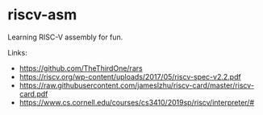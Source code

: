 # riscv-asm

Learning RISC-V assembly for fun.

Links:
- https://github.com/TheThirdOne/rars
- https://riscv.org/wp-content/uploads/2017/05/riscv-spec-v2.2.pdf
- https://raw.githubusercontent.com/jameslzhu/riscv-card/master/riscv-card.pdf
- https://www.cs.cornell.edu/courses/cs3410/2019sp/riscv/interpreter/#
